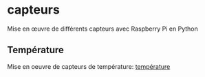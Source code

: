# capteurs

Mise en œuvre de différents capteurs avec Raspberry Pi en Python

## Température

Mise en oeuvre de capteurs de température: [température](temperature)

